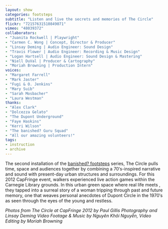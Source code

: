 ```yaml
---
layout: show
categories: footsteps
subtitle: "Listen and live the secrets and memories of The Circle"
flickr: "72157631510849071"
vimeo: "48039372"
collaborators:
- "Juanita Rockwell | Playwright"
- "Carmen C. Wong | Concept, Director & Producer"
- "Linsay Deming | Audio Engineer: Sound Design"
- "Travis Flower | Audio Engineer: Recording & Music Design"
- "Logan Hartsell | Audio Engineer: Sound Design & Mastering"
- "Niell DuVal | Producer & Cartography"
- "Moriah Browning | Production Intern"
voices:
- "Margaret Farrell"
- "Mark Jaster"
- "Fugi & O. Jenkins"
- "Mary Suib"
- "Sarah Mosbacher"
- "Laura Westman"
thanks:
- "Alex Clark"
- "Dolcezza Gelato"
- "The Dupont Underground"
- "Faye Haskins"
- "Kerri Wilson"
- "The banished? Guru Squad"
- "All our amazing volunteers!"
tags:
- instruction
- archive
---
```

The second installation of the [banished? footsteps](/footsteps) series, The Circle pulls time, space and audiences together by combining a 70′s-inspired narrative and sound with present-day urban structures and surroundings. For this 2012 CapFringe event, walkers experienced live action games within the Carnegie Library grounds. In this urban green space where real life meets , they tapped into a surreal story of a woman tripping through past and future memory, one that weaves personal anecdotes of Dupont Circle in the 1970′s as seen through the eyes of the young and restless.

_Photos from The Circle at CapFringe 2012 by Paul Gillis Photography and Linsay Deming_
_Video Footage & Music by Nguyên Khôi Nguyễn, Video Editing by Moriah Browning_